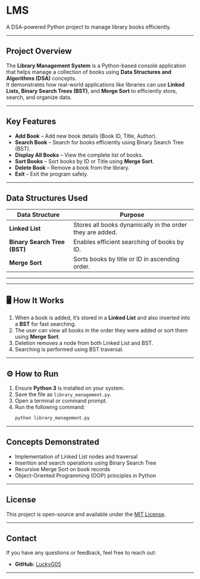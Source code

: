 # LMS
A DSA-powered Python project to manage library books efficiently.

---
## Project Overview
The **Library Management System** is a Python-based console application that helps manage a collection of books using **Data Structures and Algorithms (DSA)** concepts.  
It demonstrates how real-world applications like libraries can use **Linked Lists, Binary Search Trees (BST)**, and **Merge Sort** to efficiently store, search, and organize data.

---

## Key Features
- **Add Book** – Add new book details (Book ID, Title, Author).  
- **Search Book** – Search for books efficiently using Binary Search Tree (BST).  
- **Display All Books** – View the complete list of books.  
- **Sort Books** – Sort books by ID or Title using **Merge Sort**.  
- **Delete Book** – Remove a book from the library.  
- **Exit** – Exit the program safely.

---

## Data Structures Used
| Data Structure | Purpose |
|----------------|----------|
| **Linked List** | Stores all books dynamically in the order they are added. |
| **Binary Search Tree (BST)** | Enables efficient searching of books by ID. |
| **Merge Sort** | Sorts books by title or ID in ascending order. |

---


---

## 🖥️ How It Works
1. When a book is added, it’s stored in a **Linked List** and also inserted into a **BST** for fast searching.  
2. The user can view all books in the order they were added or sort them using **Merge Sort**.  
3. Deletion removes a node from both Linked List and BST.  
4. Searching is performed using BST traversal.  

---

## ⚙️ How to Run
1. Ensure **Python 3** is installed on your system.  
2. Save the file as `library_management.py`.  
3. Open a terminal or command prompt.  
4. Run the following command:
   ```bash
   python library_management.py

---

## Concepts Demonstrated

- Implementation of Linked List nodes and traversal
- Insertion and search operations using Binary Search Tree
- Recursive Merge Sort on book records
- Object-Oriented Programming (OOP) principles in Python

---

## License
This project is open-source and available under the [MIT License](https://opensource.org/licenses/MIT).

---

## Contact
If you have any questions or feedback, feel free to reach out:
* **GitHub:** [LuckyG05](https://github.com/LuckyG05)

---


